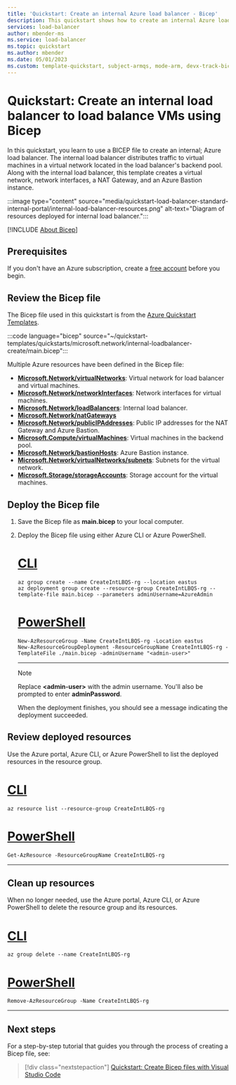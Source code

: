 ```yaml
---
title: 'Quickstart: Create an internal Azure load balancer - Bicep'
description: This quickstart shows how to create an internal Azure load balancer using Bicep.
services: load-balancer
author: mbender-ms
ms.service: load-balancer
ms.topic: quickstart
ms.author: mbender
ms.date: 05/01/2023
ms.custom: template-quickstart, subject-armqs, mode-arm, devx-track-bicep,engagement-fy23
---
```


# Quickstart: Create an internal load balancer to load balance VMs using Bicep

In this quickstart, you learn to use a BICEP file to create an internal; Azure load balancer. The internal load balancer distributes traffic to virtual machines in a virtual network located in the load balancer's backend pool. Along with the internal load balancer, this template creates a virtual network, network interfaces, a NAT Gateway, and an Azure Bastion instance.

:::image type="content" source="media/quickstart-load-balancer-standard-internal-portal/internal-load-balancer-resources.png" alt-text="Diagram of resources deployed for internal load balancer.":::

[!INCLUDE [About Bicep](../../includes/resource-manager-quickstart-bicep-introduction.md)]

## Prerequisites

If you don't have an Azure subscription, create a [free account](https://azure.microsoft.com/free/?WT.mc_id=A261C142F) before you begin.

## Review the Bicep file

The Bicep file used in this quickstart is from the [Azure Quickstart Templates](https://azure.microsoft.com/resources/templates/internal-loadbalancer-create/main.bicep).

:::code language="bicep" source="~/quickstart-templates/quickstarts/microsoft.network/internal-loadbalancer-create/main.bicep":::

Multiple Azure resources have been defined in the Bicep file:

- [**Microsoft.Network/virtualNetworks**](/azure/templates/microsoft.network/virtualNetworks): Virtual network for load balancer and virtual machines.
- [**Microsoft.Network/networkInterfaces**](/azure/templates/microsoft.network/networkInterfaces): Network interfaces for virtual machines.
- [**Microsoft.Network/loadBalancers**](/azure/templates/microsoft.network/loadBalancers): Internal load balancer.
- [**Microsoft.Network/natGateways**](/azure/templates/microsoft.network/natGateways)
- [**Microsoft.Network/publicIPAddresses**](/azure/templates/microsoft.network/publicipaddresses): Public IP addresses for the NAT Gateway and Azure Bastion.
- [**Microsoft.Compute/virtualMachines**](/azure/templates/microsoft.compute/virtualmachines): Virtual machines in the backend pool.
- [**Microsoft.Network/bastionHosts**](/azure/templates/microsoft.network/bastionhosts): Azure Bastion instance.
- [**Microsoft.Network/virtualNetworks/subnets**](/azure/templates/microsoft.network/virtualnetworks/subnets): Subnets for the virtual network.
- [**Microsoft.Storage/storageAccounts**](/azure/templates/microsoft.storage/storageaccounts): Storage account for the virtual machines.

## Deploy the Bicep file

1. Save the Bicep file as **main.bicep** to your local computer.
1. Deploy the Bicep file using either Azure CLI or Azure PowerShell.

    # [CLI](#tab/CLI)

    ```azurecli
    az group create --name CreateIntLBQS-rg --location eastus
    az deployment group create --resource-group CreateIntLBQS-rg --template-file main.bicep --parameters adminUsername=AzureAdmin
    ```

    # [PowerShell](#tab/PowerShell)

    ```azurepowershell
    New-AzResourceGroup -Name CreateIntLBQS-rg -Location eastus
    New-AzResourceGroupDeployment -ResourceGroupName CreateIntLBQS-rg -TemplateFile ./main.bicep -adminUsername "<admin-user>"
    ```

    ---

    > [!NOTE]
    > Replace **\<admin-user\>** with the admin username. You'll also be prompted to enter **adminPassword**.

    When the deployment finishes, you should see a message indicating the deployment succeeded.

## Review deployed resources

Use the Azure portal, Azure CLI, or Azure PowerShell to list the deployed resources in the resource group.

# [CLI](#tab/CLI)

```azurecli-interactive
az resource list --resource-group CreateIntLBQS-rg
```

# [PowerShell](#tab/PowerShell)

```azurepowershell-interactive
Get-AzResource -ResourceGroupName CreateIntLBQS-rg
```

---

## Clean up resources

When no longer needed, use the Azure portal, Azure CLI, or Azure PowerShell to delete the resource group and its resources.

# [CLI](#tab/CLI)

```azurecli-interactive
az group delete --name CreateIntLBQS-rg
```

# [PowerShell](#tab/PowerShell)

```azurepowershell-interactive
Remove-AzResourceGroup -Name CreateIntLBQS-rg
```

---

## Next steps

For a step-by-step tutorial that guides you through the process of creating a Bicep file, see:

> [!div class="nextstepaction"]
> [Quickstart: Create Bicep files with Visual Studio Code](../azure-resource-manager/bicep/quickstart-create-bicep-use-visual-studio-code.md)
